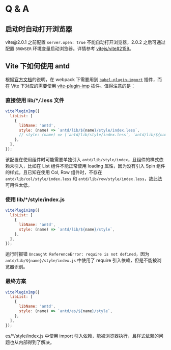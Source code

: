 # Q & A

## 启动时自动打开浏览器

vite@&#8203;2.0.1 之前配置 `server.open: true` 不能自动打开浏览器，2.0.2 之后可通过配置 `BROWSER` 环境变量启动浏览器。详情参考 [vitejs/vite#2159](https://github.com/vitejs/vite/issues/2159)。

## Vite 下如何使用 antd

根据[官方文档](https://ant.design/docs/react/getting-started-cn#%E6%8C%89%E9%9C%80%E5%8A%A0%E8%BD%BD)的说明，在 webpack 下需要用到 [`babel-plugin-import`](https://github.com/ant-design/babel-plugin-import) 插件，而在 Vite 下对应的需要使用 [vite-plugin-imp](https://github.com/onebay/vite-plugin-imp) 插件。值得注意的是：

### 直接使用 lib/\*_/_.less 文件

```js
vitePluginImp({
  libList: [
    {
      libName: 'antd',
      style: (name) => `antd/lib/${name}/style/index.less`,
      // style: (name) => [`antd/lib/style/index.less`, `antd/lib/${name}/style/index.less`],
    },
  ],
});
```

该配置在使用组件时可能需要单独引入 `antd/lib/style/index`，且组件的样式依赖未引入，比如在 List 组件不能正常使用 loading 属性，因为没有引入 Spin 组件的样式。且已知在使用 Col, Row 组件时，不存在 `antd/lib/col/style/index.less` 和 `antd/lib/row/style/index.less`，故此法可用性太低。

### 使用 lib/\*/style/index.js

```js
vitePluginImp({
  libList: [
    {
      libName: 'antd',
      style: (name) => `antd/lib/${name}/style`,
    },
  ],
});
```

运行时报错 `Uncaught ReferenceError: require is not defined`，因为 `antd/lib/${name}/style/index.js` 中使用了 require 引入依赖，但是不能被浏览器识别。

### 最终方案

```js
vitePluginImp({
  libList: [
    {
      libName: 'antd',
      style: (name) => `antd/es/${name}/style`,
    },
  ],
});
```

es/\*/style/index.js 中使用 import 引入依赖，能被浏览器执行，且样式依赖的问题也从内部得到了解决。
